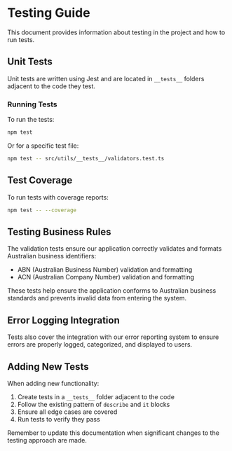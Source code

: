 
# Testing Guide

This document provides information about testing in the project and how to run tests.

## Unit Tests

Unit tests are written using Jest and are located in `__tests__` folders adjacent to the code they test.

### Running Tests

To run the tests:

```bash
npm test
```

Or for a specific test file:

```bash
npm test -- src/utils/__tests__/validators.test.ts
```

## Test Coverage

To run tests with coverage reports:

```bash
npm test -- --coverage
```

## Testing Business Rules

The validation tests ensure our application correctly validates and formats Australian business identifiers:

- ABN (Australian Business Number) validation and formatting
- ACN (Australian Company Number) validation and formatting

These tests help ensure the application conforms to Australian business standards and prevents invalid data from entering the system.

## Error Logging Integration

Tests also cover the integration with our error reporting system to ensure errors are properly logged, categorized, and displayed to users.

## Adding New Tests

When adding new functionality:

1. Create tests in a `__tests__` folder adjacent to the code
2. Follow the existing pattern of `describe` and `it` blocks
3. Ensure all edge cases are covered
4. Run tests to verify they pass

Remember to update this documentation when significant changes to the testing approach are made.
